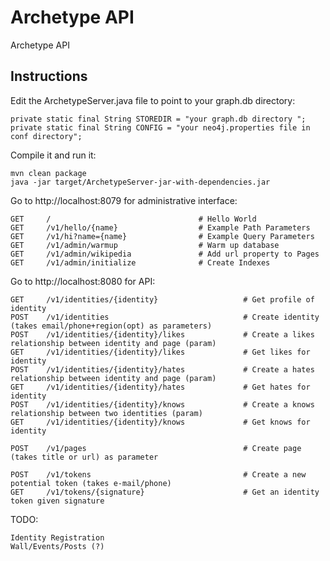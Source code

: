 Archetype API
=============

Archetype API

## Instructions

Edit the ArchetypeServer.java file to point to your graph.db directory:

    private static final String STOREDIR = "your graph.db directory ";
    private static final String CONFIG = "your neo4j.properties file in conf directory";

Compile it and run it:

    mvn clean package
    java -jar target/ArchetypeServer-jar-with-dependencies.jar

Go to http://localhost:8079 for administrative interface:

    GET     /                                 # Hello World
    GET     /v1/hello/{name}                  # Example Path Parameters
    GET     /v1/hi?name={name}                # Example Query Parameters
    GET     /v1/admin/warmup                  # Warm up database
    GET     /v1/admin/wikipedia               # Add url property to Pages
    GET     /v1/admin/initialize              # Create Indexes
    
    
Go to http://localhost:8080 for API:    
    
    GET     /v1/identities/{identity}                   # Get profile of identity
    POST    /v1/identities                              # Create identity (takes email/phone+region(opt) as parameters)
    POST    /v1/identities/{identity}/likes             # Create a likes relationship between identity and page (param)
    GET     /v1/identities/{identity}/likes             # Get likes for identity
    POST    /v1/identities/{identity}/hates             # Create a hates relationship between identity and page (param)
    GET     /v1/identities/{identity}/hates             # Get hates for identity
    POST    /v1/identities/{identity}/knows             # Create a knows relationship between two identities (param)
    GET     /v1/identities/{identity}/knows             # Get knows for identity

    POST    /v1/pages                                   # Create page (takes title or url) as parameter

    POST    /v1/tokens                                  # Create a new potential token (takes e-mail/phone)
    GET     /v1/tokens/{signature}                      # Get an identity token given signature
     
TODO:
    
    Identity Registration
    Wall/Events/Posts (?)